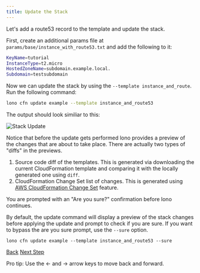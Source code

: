 ```yaml
---
title: Update the Stack
---
```


Let's add a route53 record to the template and update the stack.

First, create an additional params file at `params/base/instance_with_route53.txt` and add the following to it:

```sh
KeyName=tutorial
InstanceType=t2.micro
HostedZoneName=subdomain.example.local.
Subdomain=testsubdomain
```

Now we can update the stack by using the `--template instance_and_route`.  Run the following command:

```sh
lono cfn update example --template instance_and_route53
```

The output should look similiar to this:

<img src="/img/tutorial/cfn-update.png" alt="Stack Update" class="doc-photo">

Notice that before the update gets performed lono provides a preview of the changes that are about to take place. There are actually two types of "diffs" in the previews.

1. Source code diff of the templates. This is generated via downloading the current CloudFormation template and comparing it with the locally generated one using `diff`.
2. CloudFormation Change Set list of changes. This is generated using [AWS CloudFormation Change Set](https://medium.com/boltops/a-simple-introduction-to-cloudformation-part-4-change-sets-dry-run-mode-c14e41dfeab7) feature.

You are prompted with an "Are you sure?" confirmation before lono continues.

By default, the update command will display a preview of the stack changes before applying the update and prompt to check if you are sure.  If you want to bypass the are you sure prompt, use the `--sure` option.

```
lono cfn update example --template instance_and_route53 --sure
```

<a id="prev" class="btn btn-basic" href="{% link _docs/tutorials/ec2/cfn-create.md %}">Back</a>
<a id="next" class="btn btn-primary" href="{% link _docs/tutorials/ec2/cfn-preview.md %}">Next Step</a>
<p class="keyboard-tip">Pro tip: Use the <- and -> arrow keys to move back and forward.</p>


